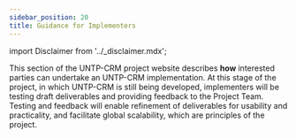 ```yaml
---
sidebar_position: 20
title: Guidance for Implementers
---
```


import Disclaimer from '../\_disclaimer.mdx';

<Disclaimer />

This section of the UNTP-CRM project website describes **how** interested parties can undertake an UNTP-CRM implementation. At this stage of the project, in which UNTP-CRM is still being developed, implementers will be testing draft deliverables and providing feedback to the Project Team. Testing and feedback will enable refinement of deliverables for usability and practicality, and facilitate global scalability, which are principles of the project. 

